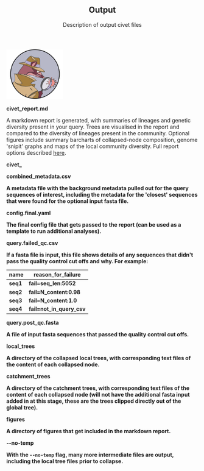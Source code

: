 
<section id="banner">
    <div class="content">
      <header>
        <h2>Output</h2>
        <p>Description of output civet files</p>
      </header>
    </div>
    <span class="image object">
        <img src="./figures/civet_logo.png" alt="" style="max-width:150px"/>
        </span>
</section>

<strong>civet_report.md</strong>

A markdown report is generated, with summaries of lineages and genetic diversity present in your query. Trees are visualised in the report and compared to the diversity of lineages present in the community. Optional figures include summary barcharts of collapsed-node composition, genome 'snipit' graphs and maps of the local community diversity. Full report options described [here](./report_docs.md).

<strong>civet_

<strong>combined_metadata.csv</strong>

A metadata file with the background metadata pulled out for the query sequences of interest, including the metadata for the 'closest' sequences that were found for the optional input fasta file.

<strong>config.final.yaml</strong>

The final config file that gets passed to the report (can be used as a template to run additional analyses).

<strong>query.failed_qc.csv</strong>

If a fasta file is input, this file shows details of any sequences that didn't pass the quality control cut offs and why. For example:

| name | reason_for_failure |
| --- | --- |
| seq1  | fail=seq_len:5052 |
| seq2 | fail=N_content:0.98 |
| seq3 | fail=N_content:1.0 | 
| seq4 | fail=not_in_query_csv | 

<strong>query.post_qc.fasta</strong>

A file of input fasta sequences that passed the quality control cut offs.

<strong>local_trees</strong>

A directory of the collapsed local trees, with corresponding text files of the content of each collapsed node. 

<strong>catchment_trees</strong>

A directory of the catchment trees, with corresponding text files of the content of each collapsed node (will not have the additional fasta input added in at this stage, these are the trees clipped directly out of the global tree). 


<strong>figures</strong>

A directory of figures that get included in the markdown report.


<strong>--no-temp</strong>

With the ``--no-temp`` flag, many more intermediate files are output, including the local tree files prior to collapse. 
